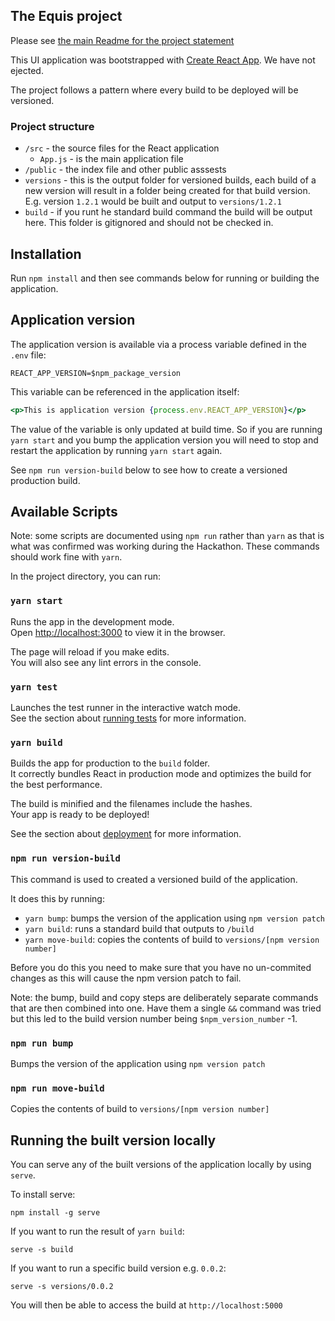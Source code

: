 ## The Equis project

Please see [the main Readme for the project statement](../../README.md)

This UI application was bootstrapped with [Create React App](https://github.com/facebook/create-react-app). We have not ejected.  

The project follows a pattern where every build to be deployed will be versioned. 

### Project structure

* `/src` - the source files for the React application  
  * `App.js` - is the main application file
* `/public` - the index file and other public asssests
* `versions` - this is the output folder for versioned builds, each build of a new version will result in a folder being created 
for that build version. E.g. version `1.2.1` would be built and output to `versions/1.2.1`
* `build` - if you runt he standard build command the build will be output here. This folder is gitignored and should not be checked in. 

## Installation 

Run `npm install` and then see commands below for running or building the application.

## Application version

The application version is available via a process variable defined in the `.env` file:

```
REACT_APP_VERSION=$npm_package_version

```

This variable can be referenced in the application itself:

```jsx harmony
<p>This is application version {process.env.REACT_APP_VERSION}</p>
```

The value of the variable is only updated at build time. So if you are running `yarn start`
and you bump the application version you will need to stop and restart the application 
by running `yarn start` again.

See `npm run version-build` below to see how to create a versioned production build. 

## Available Scripts

Note: some scripts are documented using `npm run` rather than `yarn` as that is what was confirmed was working during the 
Hackathon. These commands should work fine with `yarn`.

In the project directory, you can run:

### `yarn start`

Runs the app in the development mode.<br />
Open [http://localhost:3000](http://localhost:3000) to view it in the browser.

The page will reload if you make edits.<br />
You will also see any lint errors in the console.



### `yarn test`

Launches the test runner in the interactive watch mode.<br />
See the section about [running tests](https://facebook.github.io/create-react-app/docs/running-tests) for more information.

### `yarn build`

Builds the app for production to the `build` folder.<br />
It correctly bundles React in production mode and optimizes the build for the best performance.

The build is minified and the filenames include the hashes.<br />
Your app is ready to be deployed!

See the section about [deployment](https://facebook.github.io/create-react-app/docs/deployment) for more information.

### `npm run version-build`

This command is used to created a versioned build of the application. 

It does this by running:
* `yarn bump`: bumps the version of the application using `npm version patch` 
* `yarn build`: runs a standard build that outputs to `/build`
* `yarn move-build`: copies the contents of build to `versions/[npm version number]`

Before you do this you need to make sure that you have no un-commited changes as this will cause the npm version patch 
to fail.

Note: the bump, build and copy steps are deliberately separate commands that are then combined into one. Have them a 
single `&&` command was tried but this led to the build version number being `$npm_version_number` -1.

### `npm run bump`

Bumps the version of the application using `npm version patch` 

### `npm run move-build`

Copies the contents of build to `versions/[npm version number]`

## Running the built version locally

You can serve any of the built versions of the application locally by using `serve`.

To install serve:

```npm
npm install -g serve
```

If you want to run the result of `yarn build`:

```
serve -s build
```

If you want to run a specific build version e.g. `0.0.2`:

```
serve -s versions/0.0.2
```

You will then be able to access the build at `http://localhost:5000`